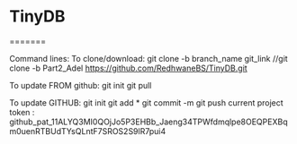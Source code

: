# TinyDB

=======

Command lines:
To clone/download: 
	git clone -b branch_name git_link 
	//git clone -b Part2_Adel https://github.com/RedhwaneBS/TinyDB.git 


To update FROM github:
	git init
	git pull 


To update GITHUB:
	git init
	git add *
	git commit -m
	git push
		current project token : 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


